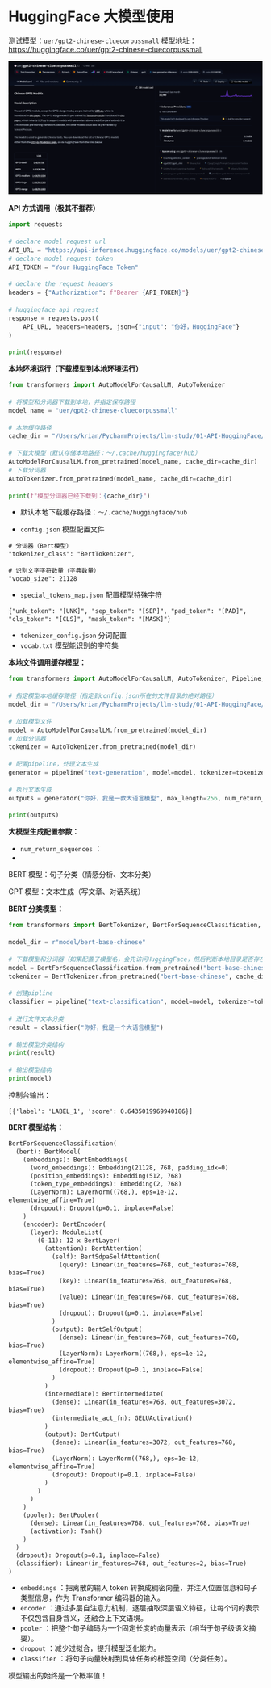 # HuggingFace 大模型使用

测试模型：`uer/gpt2-chinese-cluecorpussmall`
模型地址：https://huggingface.co/uer/gpt2-chinese-cluecorpussmall

![image-20250822210040960](note.assets/image-20250822210040960.png)



**API 方式调用（极其不推荐）**

```python
import requests

# declare model request url
API_URL = "https://api-inference.huggingface.co/models/uer/gpt2-chinese-cluecorpussmall"
# declare model request token
API_TOKEN = "Your HuggingFace Token"

# declare the request headers
headers = {"Authorization": f"Bearer {API_TOKEN}"}

# huggingface api request
response = requests.post(
    API_URL, headers=headers, json={"input": "你好，HuggingFace"}
)

print(response)
```



**本地环境运行（下载模型到本地环境运行）**

```python
from transformers import AutoModelForCausalLM, AutoTokenizer

# 将模型和分词器下载到本地，并指定保存路径
model_name = "uer/gpt2-chinese-cluecorpussmall"

# 本地缓存路径
cache_dir = "/Users/krian/PycharmProjects/llm-study/01-API-HuggingFace/model/uer/gpt2-chinese-cluecorpussmall"

# 下载大模型（默认存储本地路径：～/.cache/huggingface/hub）
AutoModelForCausalLM.from_pretrained(model_name, cache_dir=cache_dir)
# 下载分词器
AutoTokenizer.from_pretrained(model_name, cache_dir=cache_dir)

print(f"模型分词器已经下载到：{cache_dir}")
```

- 默认本地下载缓存路径：`～/.cache/huggingface/hub`

- `config.json` 模型配置文件

```
# 分词器（Bert模型）
"tokenizer_class": "BertTokenizer",

# 识别文字字符数量（字典数量）
"vocab_size": 21128
```

- `special_tokens_map.json` 配置模型特殊字符

```
{"unk_token": "[UNK]", "sep_token": "[SEP]", "pad_token": "[PAD]", "cls_token": "[CLS]", "mask_token": "[MASK]"}
```

- `tokenizer_config.json` 分词配置
- `vocab.txt` 模型能识别的字符集



**本地文件调用缓存模型：**

```python
from transformers import AutoModelForCausalLM, AutoTokenizer, Pipeline, pipeline

# 指定模型本地缓存路径（指定到config.json所在的文件目录的绝对路径）
model_dir = "/Users/krian/PycharmProjects/llm-study/01-API-HuggingFace/model/uer/gpt2-chinese-cluecorpussmall/models--uer--gpt2-chinese-cluecorpussmall/snapshots/c2c0249d8a2731f269414cc3b22dff021f8e07a3"

# 加载模型文件
model = AutoModelForCausalLM.from_pretrained(model_dir)
# 加载分词器
tokenizer = AutoTokenizer.from_pretrained(model_dir)

# 配置pipeline，处理文本生成
generator = pipeline("text-generation", model=model, tokenizer=tokenizer, device="cpu")

# 执行文本生成
outputs = generator("你好，我是一款大语言模型", max_length=256, num_return_sequences=1)

print(outputs)
```

**大模型生成配置参数：**

- `num_return_sequences` ：
- 



BERT 模型：句子分类（情感分析、文本分类）

GPT 模型：文本生成（写文章、对话系统）

**BERT 分类模型：**

```python
from transformers import BertTokenizer, BertForSequenceClassification, pipeline

model_dir = r"model/bert-base-chinese"

# 下载模型和分词器（如果配置了模型名，会先访问HuggingFace，然后判断本地目录是否存在模型文件，决定是否下载）
model = BertForSequenceClassification.from_pretrained("bert-base-chinese", cache_dir=model_dir)
tokenizer = BertTokenizer.from_pretrained("bert-base-chinese", cache_dir=model_dir)

# 创建pipline
classifier = pipeline("text-classification", model=model, tokenizer=tokenizer, device="cpu")

# 进行文件文本分类
result = classifier("你好，我是一个大语言模型")

# 输出模型分类结构
print(result)

# 输出模型结构
print(model)
```

控制台输出：

```
[{'label': 'LABEL_1', 'score': 0.6435019969940186}]
```



**BERT 模型结构：**

```
BertForSequenceClassification(
  (bert): BertModel(
    (embeddings): BertEmbeddings(
      (word_embeddings): Embedding(21128, 768, padding_idx=0)
      (position_embeddings): Embedding(512, 768)
      (token_type_embeddings): Embedding(2, 768)
      (LayerNorm): LayerNorm((768,), eps=1e-12, elementwise_affine=True)
      (dropout): Dropout(p=0.1, inplace=False)
    )
    (encoder): BertEncoder(
      (layer): ModuleList(
        (0-11): 12 x BertLayer(
          (attention): BertAttention(
            (self): BertSdpaSelfAttention(
              (query): Linear(in_features=768, out_features=768, bias=True)
              (key): Linear(in_features=768, out_features=768, bias=True)
              (value): Linear(in_features=768, out_features=768, bias=True)
              (dropout): Dropout(p=0.1, inplace=False)
            )
            (output): BertSelfOutput(
              (dense): Linear(in_features=768, out_features=768, bias=True)
              (LayerNorm): LayerNorm((768,), eps=1e-12, elementwise_affine=True)
              (dropout): Dropout(p=0.1, inplace=False)
            )
          )
          (intermediate): BertIntermediate(
            (dense): Linear(in_features=768, out_features=3072, bias=True)
            (intermediate_act_fn): GELUActivation()
          )
          (output): BertOutput(
            (dense): Linear(in_features=3072, out_features=768, bias=True)
            (LayerNorm): LayerNorm((768,), eps=1e-12, elementwise_affine=True)
            (dropout): Dropout(p=0.1, inplace=False)
          )
        )
      )
    )
    (pooler): BertPooler(
      (dense): Linear(in_features=768, out_features=768, bias=True)
      (activation): Tanh()
    )
  )
  (dropout): Dropout(p=0.1, inplace=False)
  (classifier): Linear(in_features=768, out_features=2, bias=True)
)
```

- `embeddings` ：把离散的输入 token 转换成稠密向量，并注入位置信息和句子类型信息，作为 Transformer 编码器的输入。
- `encoder` ：通过多层自注意力机制，逐层抽取深层语义特征，让每个词的表示不仅包含自身含义，还融合上下文语境。
- `pooler` ：把整个句子编码为一个固定长度的向量表示（相当于句子级语义摘要）。
- `dropout` ：减少过拟合，提升模型泛化能力。
- `classifier` ：将句子向量映射到具体任务的标签空间（分类任务）。



模型输出的始终是一个概率值！




